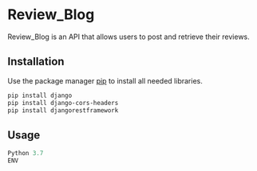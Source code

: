 # Review_Blog

Review_Blog is an API that allows users to post and retrieve their reviews.

## Installation

Use the package manager [pip](https://pip.pypa.io/en/stable/) to install all needed libraries.

```bash
pip install django
pip install django-cors-headers
pip install djangorestframework
```

## Usage

```python
Python 3.7
ENV
```

